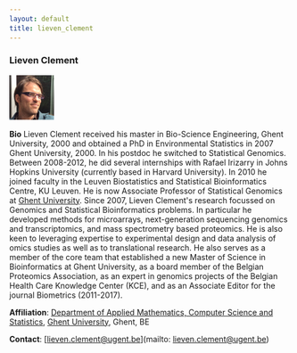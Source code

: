 ```yaml
---
layout: default
title: lieven_clement
---
```


### Lieven Clement
<img src="./figs/Lieven_Clement.png" width="80">

**Bio** Lieven Clement received his master in Bio-Science Engineering, Ghent University, 2000 and obtained a PhD in Environmental Statistics in 2007 Ghent University, 2000. In his postdoc he switched to Statistical Genomics. Between 2008-2012, he did several internships with Rafael Irizarry in Johns Hopkins University (currently based in Harvard University). In 2010 he joined faculty in the Leuven Biostatistics and Statistical Bioinformatics Centre, KU Leuven. He is now Associate Professor of Statistical Genomics at [Ghent University](htpps://www.ugent.be). Since 2007, Lieven Clement's research focussed on Genomics and Statistical Bioinformatics problems. In particular he developed methods for microarrays, next-generation sequencing genomics and transcriptomics, and mass spectrometry based proteomics. He is also keen to leveraging expertise to experimental design and data analysis of omics studies as well as to translational research. He also serves as a member of the core team that established a new Master of Science in Bioinformatics at Ghent University, as a board member of the Belgian Proteomics Association, as an expert in genomics projects of the Belgian Health Care Knowledge Center (KCE), and as an Associate Editor for the journal Biometrics (2011-2017).


**Affiliation**: [Department of Applied Mathematics, Computer Science and Statistics](https://www.ugent.be/we/twist/), [Ghent University](htpps://www.ugent.be), Ghent, BE

**Contact**: [lieven.clement@ugent.be](mailto: lieven.clement@ugent.be)
